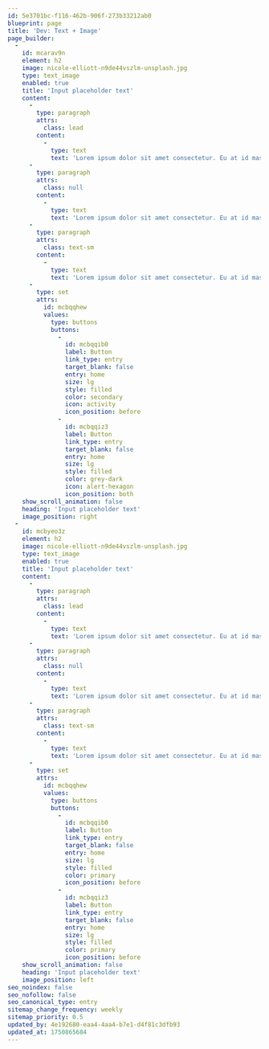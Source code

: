 ```yaml
---
id: 5e3701bc-f116-462b-906f-273b33212ab0
blueprint: page
title: 'Dev: Text + Image'
page_builder:
  -
    id: mcarav9n
    element: h2
    image: nicole-elliott-n9de44vszlm-unsplash.jpg
    type: text_image
    enabled: true
    title: 'Input placeholder text'
    content:
      -
        type: paragraph
        attrs:
          class: lead
        content:
          -
            type: text
            text: 'Lorem ipsum dolor sit amet consectetur. Eu at id massa morbi. Enim nunc nisl auctor consequat et platea aliquam. Nunc purus ultricies eleifend bibendum. Enim pellentesque diam diam feugiat et auctor placerat tellus. Turpis sodales adipiscing est nisi dictum semper. Facilisi pellentesque morbi quisque nec odio nisl bibendum. At posuere leo est sollicitudin.'
      -
        type: paragraph
        attrs:
          class: null
        content:
          -
            type: text
            text: 'Lorem ipsum dolor sit amet consectetur. Eu at id massa morbi. Enim nunc nisl auctor consequat et platea aliquam. Nunc purus ultricies eleifend bibendum. Enim pellentesque diam diam feugiat et auctor placerat tellus. Turpis sodales adipiscing est nisi dictum semper. Facilisi pellentesque morbi quisque nec odio nisl bibendum. At posuere leo est sollicitudin.'
      -
        type: paragraph
        attrs:
          class: text-sm
        content:
          -
            type: text
            text: 'Lorem ipsum dolor sit amet consectetur. Eu at id massa morbi. Enim nunc nisl auctor consequat et platea aliquam. Nunc purus ultricies eleifend bibendum. Enim pellentesque diam diam feugiat et auctor placerat tellus. Turpis sodales adipiscing est nisi dictum semper. Facilisi pellentesque morbi quisque nec odio nisl bibendum. At posuere leo est sollicitudin.'
      -
        type: set
        attrs:
          id: mcbqqhew
          values:
            type: buttons
            buttons:
              -
                id: mcbqqib0
                label: Button
                link_type: entry
                target_blank: false
                entry: home
                size: lg
                style: filled
                color: secondary
                icon: activity
                icon_position: before
              -
                id: mcbqqiz3
                label: Button
                link_type: entry
                target_blank: false
                entry: home
                size: lg
                style: filled
                color: grey-dark
                icon: alert-hexagon
                icon_position: both
    show_scroll_animation: false
    heading: 'Input placeholder text'
    image_position: right
  -
    id: mcbyeo3z
    element: h2
    image: nicole-elliott-n9de44vszlm-unsplash.jpg
    type: text_image
    enabled: true
    title: 'Input placeholder text'
    content:
      -
        type: paragraph
        attrs:
          class: lead
        content:
          -
            type: text
            text: 'Lorem ipsum dolor sit amet consectetur. Eu at id massa morbi. Enim nunc nisl auctor consequat et platea aliquam. Nunc purus ultricies eleifend bibendum. Enim pellentesque diam diam feugiat et auctor placerat tellus. Turpis sodales adipiscing est nisi dictum semper. Facilisi pellentesque morbi quisque nec odio nisl bibendum. At posuere leo est sollicitudin.'
      -
        type: paragraph
        attrs:
          class: null
        content:
          -
            type: text
            text: 'Lorem ipsum dolor sit amet consectetur. Eu at id massa morbi. Enim nunc nisl auctor consequat et platea aliquam. Nunc purus ultricies eleifend bibendum. Enim pellentesque diam diam feugiat et auctor placerat tellus. Turpis sodales adipiscing est nisi dictum semper. Facilisi pellentesque morbi quisque nec odio nisl bibendum. At posuere leo est sollicitudin.'
      -
        type: paragraph
        attrs:
          class: text-sm
        content:
          -
            type: text
            text: 'Lorem ipsum dolor sit amet consectetur. Eu at id massa morbi. Enim nunc nisl auctor consequat et platea aliquam. Nunc purus ultricies eleifend bibendum. Enim pellentesque diam diam feugiat et auctor placerat tellus. Turpis sodales adipiscing est nisi dictum semper. Facilisi pellentesque morbi quisque nec odio nisl bibendum. At posuere leo est sollicitudin.'
      -
        type: set
        attrs:
          id: mcbqqhew
          values:
            type: buttons
            buttons:
              -
                id: mcbqqib0
                label: Button
                link_type: entry
                target_blank: false
                entry: home
                size: lg
                style: filled
                color: primary
                icon_position: before
              -
                id: mcbqqiz3
                label: Button
                link_type: entry
                target_blank: false
                entry: home
                size: lg
                style: filled
                color: primary
                icon_position: before
    show_scroll_animation: false
    heading: 'Input placeholder text'
    image_position: left
seo_noindex: false
seo_nofollow: false
seo_canonical_type: entry
sitemap_change_frequency: weekly
sitemap_priority: 0.5
updated_by: 4e192680-eaa4-4aa4-b7e1-d4f81c3dfb93
updated_at: 1750865684
---
```

